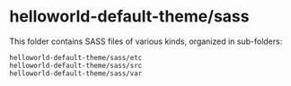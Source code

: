 # helloworld-default-theme/sass

This folder contains SASS files of various kinds, organized in sub-folders:

    helloworld-default-theme/sass/etc
    helloworld-default-theme/sass/src
    helloworld-default-theme/sass/var
